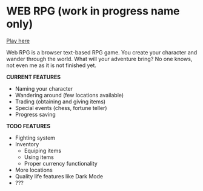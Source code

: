 # WEB RPG (work in progress name only)

[Play here](http://livjes.github.io)
 
 Web RPG is a browser text-based RPG game. You create your character and wander through the world. What will your adventure bring? No one knows, not even me as it is not finished yet.
 
 **CURRENT FEATURES**
 - Naming your character
 - Wandering around (few locations available)
 - Trading (obtaining and giving items)
 - Special events (chess, fortune teller)
 - Progress saving
 
 **TODO FEATURES**
 - Fighting system
 - Inventory
   - Equiping items
   - Using items
   - Proper currency functionality
 - More locations
 - Quality life features like Dark Mode
 - ???
